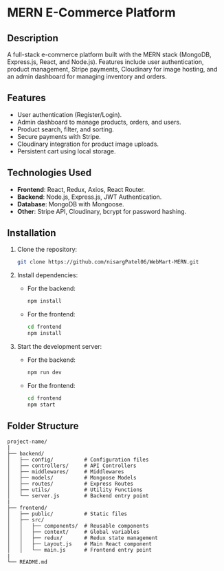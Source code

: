 # MERN E-Commerce Platform

## Description

A full-stack e-commerce platform built with the MERN stack (MongoDB, Express.js, React, and Node.js). Features include user authentication, product management, Stripe payments, Cloudinary for image hosting, and an admin dashboard for managing inventory and orders.

## Features

- User authentication (Register/Login).
- Admin dashboard to manage products, orders, and users.
- Product search, filter, and sorting.
- Secure payments with Stripe.
- Cloudinary integration for product image uploads.
- Persistent cart using local storage.

## Technologies Used

- **Frontend**: React, Redux, Axios, React Router.
- **Backend**: Node.js, Express.js, JWT Authentication.
- **Database**: MongoDB with Mongoose.
- **Other**: Stripe API, Cloudinary, bcrypt for password hashing.

## Installation

1. Clone the repository:

   ```bash
   git clone https://github.com/nisargPatel06/WebMart-MERN.git
   ```

2. Install dependencies:

   - For the backend:
     ```bash
     npm install
     ```
   - For the frontend:
     ```bash
     cd frontend
     npm install
     ```

3. Start the development server:
   - For the backend:
     ```bash
     npm run dev
     ```
   - For the frontend:
     ```bash
     cd frontend
     npm start
     ```

## Folder Structure

```
project-name/
|
├── backend/
│   ├── config/          # Configuration files
│   ├── controllers/     # API Controllers
│   ├── middlewares/     # Middlewares
│   ├── models/          # Mongoose Models
│   ├── routes/          # Express Routes
│   ├── utils/           # Utility Functions
│   └── server.js        # Backend entry point
|
├── frontend/
│   ├── public/          # Static files
│   ├── src/
│   │   ├── components/  # Reusable components
│   │   ├── context/     # Global variables
│   │   ├── redux/       # Redux state management
│   │   ├── Layout.js    # Main React component
│   │   └── main.js      # Frontend entry point
|
└── README.md
```
